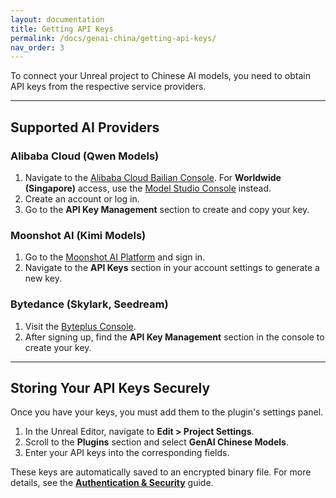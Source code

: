 ```yaml
---
layout: documentation
title: Getting API Keys
permalink: /docs/genai-china/getting-api-keys/
nav_order: 3
---
```


To connect your Unreal project to Chinese AI models, you need to obtain API keys from the respective service providers.

---

## Supported AI Providers

### Alibaba Cloud (Qwen Models)

1.  Navigate to the <a href="https://bailian.console.alibabacloud.com/" target="_blank" rel="noopener noreferrer">Alibaba Cloud Bailian Console</a>. For **Worldwide (Singapore)** access, use the <a href="https://modelstudio.console.alibabacloud.com/" target="_blank" rel="noopener noreferrer">Model Studio Console</a> instead.
2.  Create an account or log in.
3.  Go to the **API Key Management** section to create and copy your key.

### Moonshot AI (Kimi Models)

1.  Go to the <a href="https://platform.moonshot.ai/" target="_blank" rel="noopener noreferrer">Moonshot AI Platform</a> and sign in.
2.  Navigate to the **API Keys** section in your account settings to generate a new key.

### Bytedance (Skylark, Seedream)

1.  Visit the <a href="https://console.byteplus.com/ark/region:ark+ap-southeast-1/apiKey?apikey=%7B%7D" target="_blank" rel="noopener noreferrer">Byteplus Console</a>.
2.  After signing up, find the **API Key Management** section in the console to create your key.

---

## Storing Your API Keys Securely

Once you have your keys, you must add them to the plugin's settings panel.

1.  In the Unreal Editor, navigate to **Edit > Project Settings**.
2.  Scroll to the **Plugins** section and select **GenAI Chinese Models**.
3.  Enter your API keys into the corresponding fields.

These keys are automatically saved to an encrypted binary file. For more details, see the **[Authentication & Security](/docs/genai-china/authentication-and-security/)** guide.